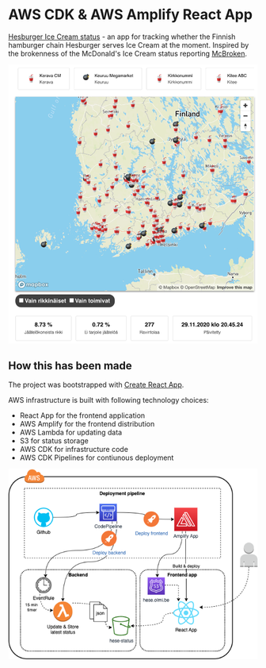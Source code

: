 # AWS CDK & AWS Amplify React App

[Hesburger Ice Cream status](https://hese.olmi.be/) - an app for tracking whether the Finnish hamburger chain Hesburger serves Ice Cream at the moment. Inspired by the brokenness of the McDonald's Ice Cream status reporting [McBroken](https://mcbroken.com/).

![Architecture](screenshot.png)

## How this has been made

The project was bootstrapped with [Create React App](https://github.com/facebook/create-react-app).

AWS infrastructure is built with following technology choices:

* React App for the frontend application
* AWS Amplify for the frontend distribution
* AWS Lambda for updating data
* S3 for status storage
* AWS CDK for infrastructure code
* AWS CDK Pipelines for contiunous deployment

![Architecture](app.drawio.png)

